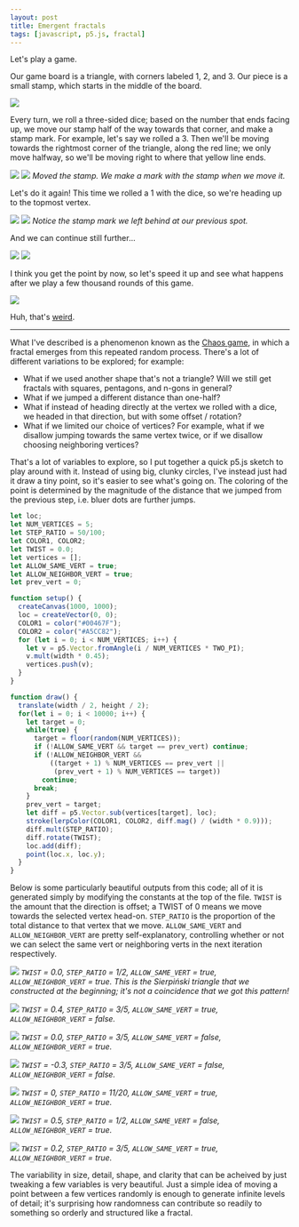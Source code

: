 ```yaml
---
layout: post
title: Emergent fractals
tags: [javascript, p5.js, fractal]
---
```


Let's play a game.

Our game board is a triangle, with corners labeled 1, 2, and 3. Our piece is a
small stamp, which starts in the middle of the board.

![]({{site.baseurl}}/assets/starting_cg.png)

Every turn, we roll a three-sided dice; based on the number that ends facing
up, we move our stamp half of the way towards that corner, and make a stamp
mark. For example, let's say we rolled a 3. Then we'll be moving towards the
rightmost corner of the triangle, along the red line; we only move halfway,
so we'll be moving right to where that yellow line ends.

![]({{site.baseurl}}/assets/alignment_cg.png)
![]({{site.baseurl}}/assets/moved_cg.png)
*Moved the stamp. We make a mark with the stamp when we move it.*

Let's do it again! This time we rolled a 1 with the dice, so we're heading
up to the topmost vertex.

![]({{site.baseurl}}/assets/align2_cg.png)
![]({{site.baseurl}}/assets/moved2_cg.png)
*Notice the stamp mark we left behind at our previous spot.*

And we can continue still further...

![]({{site.baseurl}}/assets/align3_cg.png)
![]({{site.baseurl}}/assets/move3_cg.png)

I think you get the point by now, so let's speed it up and see what happens
after we play a few thousand rounds of this game.

![]({{site.baseurl}}/assets/demo_cg.gif)

Huh, that's [weird](https://en.wikipedia.org/wiki/Sierpi%C5%84ski_triangle).

---

What I've described is a phenomenon known as the [Chaos
game](https://en.wikipedia.org/wiki/Chaos_game), in which a fractal emerges from
this repeated random process. There's a lot of different variations to be
explored; for example:
- What if we used another shape that's not a triangle? Will we still get
	fractals with squares, pentagons, and n-gons in general?
- What if we jumped a different distance than one-half?
- What if instead of heading directly at the vertex we rolled with a dice, we
	headed in that direction, but with some offset / rotation?
- What if we limited our choice of vertices? For example, what if we disallow
	jumping towards the same vertex twice, or if we disallow choosing neighboring
	vertices?

That's a lot of variables to explore, so I put together a quick p5.js sketch
to play around with it. Instead of using big, clunky circles, I've instead just
had it draw a tiny point, so it's easier to see what's going on. The coloring
of the point is determined by the magnitude of the distance that we jumped from
the previous step, i.e. bluer dots are further jumps.

```javascript
let loc;
let NUM_VERTICES = 5;
let STEP_RATIO = 50/100;
let COLOR1, COLOR2;
let TWIST = 0.0;
let vertices = [];
let ALLOW_SAME_VERT = true;
let ALLOW_NEIGHBOR_VERT = true;
let prev_vert = 0;

function setup() {
  createCanvas(1000, 1000);
  loc = createVector(0, 0);
  COLOR1 = color("#00467F");
  COLOR2 = color("#A5CC82");
  for (let i = 0; i < NUM_VERTICES; i++) {
    let v = p5.Vector.fromAngle(i / NUM_VERTICES * TWO_PI);
    v.mult(width * 0.45);
    vertices.push(v);
  }
}

function draw() {
  translate(width / 2, height / 2);
  for(let i = 0; i < 10000; i++) {
    let target = 0;
    while(true) {
      target = floor(random(NUM_VERTICES));
      if (!ALLOW_SAME_VERT && target == prev_vert) continue;
      if (!ALLOW_NEIGHBOR_VERT && 
          ((target + 1) % NUM_VERTICES == prev_vert ||
           (prev_vert + 1) % NUM_VERTICES == target))
        continue;
      break;
    }
    prev_vert = target;
    let diff = p5.Vector.sub(vertices[target], loc);
    stroke(lerpColor(COLOR1, COLOR2, diff.mag() / (width * 0.9)));
    diff.mult(STEP_RATIO);
    diff.rotate(TWIST);
    loc.add(diff);
    point(loc.x, loc.y);
  }
}
```

Below is some particularly beautiful outputs from this code; all of it is
generated simply by modifying the constants at the top of the file. `TWIST` is
the amount that the direction is offset; a TWIST of 0 means we move towards the
selected vertex head-on. `STEP_RATIO` is the proportion of the total distance to
that vertex that we move. `ALLOW_SAME_VERT` and `ALLOW_NEIGHBOR_VERT` are pretty
self-explanatory, controlling whether or not we can select the same vert or
neighboring verts in the next iteration respectively.

![]({{site.baseurl}}/assets/tri_cg.png)
*`TWIST` = 0.0, `STEP_RATIO` = 1/2,
`ALLOW_SAME_VERT` = true, `ALLOW_NEIGHBOR_VERT` = true. This is the Sierpiński
triangle that we constructed at the beginning; it's not a coincidence that we
got this pattern!*

![]({{site.baseurl}}/assets/flower_cg.png)
*`TWIST` = 0.4, `STEP_RATIO` = 3/5,
`ALLOW_SAME_VERT` = true, `ALLOW_NEIGHBOR_VERT` = false.*

![]({{site.baseurl}}/assets/snowflake_cg.png)
*`TWIST` = 0.0, `STEP_RATIO` = 3/5,
`ALLOW_SAME_VERT` = false, `ALLOW_NEIGHBOR_VERT` = true.*

![]({{site.baseurl}}/assets/wreath_cg.png)
*`TWIST` = -0.3, `STEP_RATIO` = 3/5,
`ALLOW_SAME_VERT` = false, `ALLOW_NEIGHBOR_VERT` = false.*

![]({{site.baseurl}}/assets/grid_cg.png)
*`TWIST` = 0, `STEP_RATIO` = 11/20,
`ALLOW_SAME_VERT` = true, `ALLOW_NEIGHBOR_VERT` = true.*

![]({{site.baseurl}}/assets/dragons.png)
*`TWIST` = 0.5, `STEP_RATIO` = 1/2,
`ALLOW_SAME_VERT` = false, `ALLOW_NEIGHBOR_VERT` = true.*

![]({{site.baseurl}}/assets/hex_cg.png)
*`TWIST` = 0.2, `STEP_RATIO` = 3/5,
`ALLOW_SAME_VERT` = true, `ALLOW_NEIGHBOR_VERT` = true.*

The variability in size, detail, shape, and clarity that can be acheived by
just tweaking a few variables is very beautiful. Just a simple idea of moving
a point between a few vertices randomly is enough to generate infinite levels
of detail; it's surprising how randomness can contribute so readily to something
so orderly and structured like a fractal.